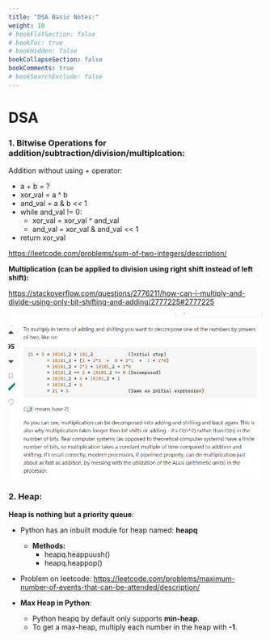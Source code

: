 ```yaml
---
title: "DSA Basic Notes:"
weight: 10
# bookFlatSection: false
# bookToc: true
# bookHidden: false
bookCollapseSection: false
bookComments: true
# bookSearchExclude: false
---
```


# DSA

### 1. Bitwise Operations for addition/subtraction/division/multiplcation:
Addition without using + operator: 
- a + b = ?
- xor_val = a ^ b
- and_val = a & b << 1
- while and_val != 0:
    - xor_val = xor_val ^ and_val
    - and_val = xor_val & and_val << 1
- return xor_val 

https://leetcode.com/problems/sum-of-two-integers/description/

**Multiplication (can be applied to division using right shift instead of left shift):**

https://stackoverflow.com/questions/2776211/how-can-i-multiply-and-divide-using-only-bit-shifting-and-adding/2777225#2777225 

![](DSA/2024-05-25-18-04-52.png)

### 2. Heap: 

**Heap is nothing but a priority queue**:
- Python has an inbuilt module for heap named: **heapq**
    - **Methods:** 
        - heapq.heappuush()
        - heapq.heappop()

- Problem on leetcode: https://leetcode.com/problems/maximum-number-of-events-that-can-be-attended/description/

- **Max Heap in Python**: 
    - Python heapq by default only supports **min-heap**.
    - To get a max-heap, multiply each number in the heap with **-1**.




